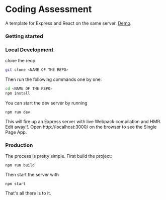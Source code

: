 # Coding Assessment
A template for Express and React on the same server. [Demo](https://express-react-template.glitch.me).

### Getting started
### Local Development
clone the reop:
```bash
git clone <NAME OF THE REPO>
```
Then run the following commands one by one:
```bash
cd <NAME OF THE REPO>
npm install
```
You can start the dev server by running
```shell
npm run dev
```
This will fire up an Express server with live Webpack compilation and HMR.
Edit away!!. Open http://localhost:3000/ on the browser to see the Single Page App.

### Production
The process is pretty simple. First build the project:
```shell
npm run build
```
Then start the server with
```shell
npm start
```
That's all there is to it.
